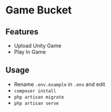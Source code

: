 # Game Bucket

## Features

* Upload Unity Game
* Play In Game

## Usage

* Rename `.env.example` in `.env` and edit
* `composer install`
* `php artisan migrate`
* `php artisan serve`

